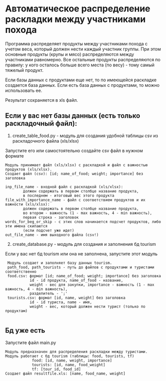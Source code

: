 # Автоматическое распределение раскладки между участниками похода

Программа распределяет продукты между участниками похода с учетом веса, который должен нести каждый участник группы.
При этом основные продукты (крупы и мясо) распределяются между участниками равномерно.
Все остальные продукты распределяются по правилу: у кого осталось больше всего места (по весу) - тому самый тяжелый продукт.

Если базы данных с продуктами еще нет, то по имеющейся раскладке создается база данных.
Если есть база данных с продуктами, то можно использовать ее.

Результат сохраняется в xls файл.


## Если у вас нет базы данных (есть только раскладочный файл):

1. create_table_food.py - модуль для создания удобной таблицы csv из раскладочного файла (xls/xlsx)

Запустите его или самостоятельно создайте csv файл в нужном формате

```
Модуль принимает файл (xls/xlsx) с раскладкой и файл с важностью продуктов (xls/xlsx).
Создает файл (csv): [id; name_of_food; weight; importance] без заголовка

inp_file_name - входной файл с раскладкой (xls/xlsx):
		должен содержать в первом столбце название продукта,
		в последнем - итоговый вес этого продукта
file_with_importance_name - файл с соответствием продуктов и их важности (xls/xlsx):
		должен содержать в первом столбце название продукта,
		во втором - важность (1 - max важность, 4 - min важность),
		первая строка - заголовок
words_for_beg_or_skip - с этих слов начинается подсчет продуктов, либо эти имена скипаются
		(если подсчет уже идет)
out_file_name - имя выходного файла (csv!)
```


2. create_database.py - модуль для создания и заполнения бд tourism

Если у вас нет бд tourism или она не заполнена, запустите этот модуль

```
 Модуль создает и заполняет базу данных tourism.
 path_food, path_tourists - путь до файлов с продуктами и туристами соответственно
 food.csv: формат [id; name_of_food; weight; importance] без заголовка
 		   id - id продукта, name_of_food - название,
 		   weight - вес для закупки, importance - важность (1 - max важность, 4 - min важность),
 		   разделитель - ';'
 tourists.csv: формат [id, name, weight] без заголовка
 		   id - id туриста, name - имя,
 		   weight - вес, который должен нести турист (только по продуктам)
 
```
 
 
## Бд уже есть
 
Запустите файл main.py

```
Модуль предназначен для распределения раскладки между туристами.
Модуль работает с бд tourism (таблицы: food, tourists, tf)
			food: [id, name, weight, importance]
			tourists: [id, name, food_weight]
			tf: [tour_id, food_id]
Создает файл resultfile.xls: [name, food_name, weight]
			
```



 
 
 
